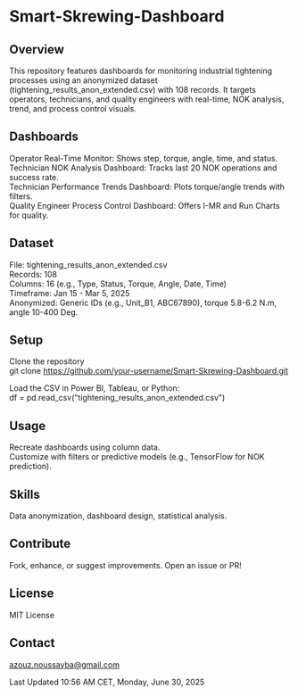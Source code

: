 # Smart-Skrewing-Dashboard
## Overview
This repository features dashboards for monitoring industrial tightening processes using an anonymized dataset (tightening_results_anon_extended.csv) with 108 records. It targets operators, technicians, and quality engineers with real-time, NOK analysis, trend, and process control visuals.

## Dashboards
Operator Real-Time Monitor: Shows step, torque, angle, time, and status.
<br> Technician NOK Analysis Dashboard: Tracks last 20 NOK operations and success rate.
<br> Technician Performance Trends Dashboard: Plots torque/angle trends with filters.
<br> Quality Engineer Process Control Dashboard: Offers I-MR and Run Charts for quality.
## Dataset
File: tightening_results_anon_extended.csv
<br> Records: 108
<br> Columns: 16 (e.g., Type, Status, Torque, Angle, Date, Time)
<br> Timeframe: Jan 15 - Mar 5, 2025
<br> Anonymized: Generic IDs (e.g., Unit_B1, ABC67890), torque 5.8-6.2 N.m, angle 10-400 Deg.
## Setup
Clone the repository
<br> git clone https://github.com/your-username/Smart-Skrewing-Dashboard.git

Load the CSV in Power BI, Tableau, or Python:
<br> df = pd.read_csv("tightening_results_anon_extended.csv")
## Usage
Recreate dashboards using column data.
<br> Customize with filters or predictive models (e.g., TensorFlow for NOK prediction).
## Skills
Data anonymization, dashboard design, statistical analysis.
## Contribute
Fork, enhance, or suggest improvements. Open an issue or PR!

## License
MIT License

## Contact
azouz.noussayba@gmail.com

Last Updated
10:56 AM CET, Monday, June 30, 2025
